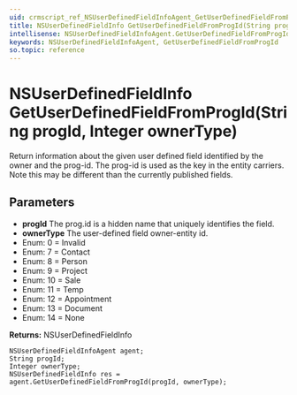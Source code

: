 ```yaml
---
uid: crmscript_ref_NSUserDefinedFieldInfoAgent_GetUserDefinedFieldFromProgId
title: NSUserDefinedFieldInfo GetUserDefinedFieldFromProgId(String progId, Integer ownerType)
intellisense: NSUserDefinedFieldInfoAgent.GetUserDefinedFieldFromProgId
keywords: NSUserDefinedFieldInfoAgent, GetUserDefinedFieldFromProgId
so.topic: reference
---
```


# NSUserDefinedFieldInfo GetUserDefinedFieldFromProgId(String progId, Integer ownerType)

Return information about the given user defined field identified by the owner and the prog-id. The prog-id is used as the key in the entity carriers. Note this may be different than the currently published fields.

## Parameters

* **progId** The prog.id is a hidden name that uniquely identifies the field.
* **ownerType** The user-defined field owner-entity id.
* Enum: 0 = Invalid
* Enum: 7 = Contact
* Enum: 8 = Person
* Enum: 9 = Project
* Enum: 10 = Sale
* Enum: 11 = Temp
* Enum: 12 = Appointment
* Enum: 13 = Document
* Enum: 14 = None

**Returns:** NSUserDefinedFieldInfo

```crmscript
NSUserDefinedFieldInfoAgent agent;
String progId;
Integer ownerType;
NSUserDefinedFieldInfo res = agent.GetUserDefinedFieldFromProgId(progId, ownerType);
```

